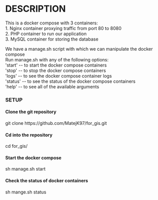 <h1>DESCRIPTION</h1>
<p>
  This is a docker compose with 3 containers: <br>
    1. Nginx container proxying traffic from port 80 to 8080 <br>
    2. PHP container to run our application <br>
    3. MySQL container for storing the database <br>
</p> 

<p>
  We have a manage.sh script with which we can manipulate the docker compose <br>
  Run manage.sh with any of the following options: <br>
        'start' -- to start the docker compose containers <br>
        'stop' -- to stop the docker compose containers <br>
        'logs' -- to see the docker compose container logs <br>
        'status' -- to see the status of the docker compose containers <br>
        'help' -- to see all of the available arguments <br>
</p>

<h3>SETUP</h3>
<h4>Clone the git repository</h4>
<p>git clone https://github.com/MatejK97/for_gis.git</p>
<h4>Cd into the repository</h4>
<p>cd for_gis/</p>
<h4>Start the docker compose</h4>
<p>sh manage.sh start</p>
<h4>Check the status of docker containers</h4>
<p>sh mange.sh status</p>
